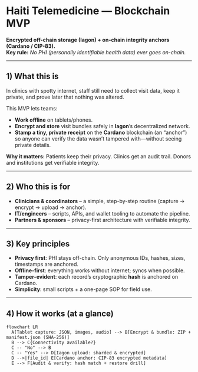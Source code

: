 # Haiti Telemedicine — Blockchain MVP
**Encrypted off-chain storage (Iagon) + on-chain integrity anchors (Cardano / CIP-83).**  
**Key rule:** *No PHI (personally identifiable health data) ever goes on-chain.*

---

## 1) What this is 

In clinics with spotty internet, staff still need to collect visit data, keep it private, and prove later that nothing was altered.

This MVP lets teams:
- **Work offline** on tablets/phones.
- **Encrypt and store** visit bundles safely in **Iagon**’s decentralized network.
- **Stamp a tiny, private receipt** on the **Cardano** blockchain (an “anchor”) so anyone can verify the data wasn’t tampered with—without seeing private details.

**Why it matters:** Patients keep their privacy. Clinics get an audit trail. Donors and institutions get verifiable integrity.

---

## 2) Who this is for

- **Clinicians & coordinators** – a simple, step-by-step routine (capture → encrypt → upload → anchor).
- **IT/engineers** – scripts, APIs, and wallet tooling to automate the pipeline.
- **Partners & sponsors** – privacy-first architecture with verifiable integrity.

---

## 3) Key principles

- **Privacy first**: PHI stays off-chain. Only anonymous IDs, hashes, sizes, timestamps are anchored.
- **Offline-first**: everything works without internet; syncs when possible.
- **Tamper-evident**: each record’s cryptographic **hash** is anchored on Cardano.
- **Simplicity**: small scripts + a one-page SOP for field use.

---

## 4) How it works (at a glance)

```mermaid
flowchart LR
  A[Tablet capture: JSON, images, audio] --> B[Encrypt & bundle: ZIP + manifest.json (SHA-256)]
  B --> C{Connectivity available?}
  C -- "No" --> B
  C -- "Yes" --> D[Iagon upload: sharded & encrypted]
  D -->|file_id| E[Cardano anchor: CIP-83 encrypted metadata]
  E --> F[Audit & verify: hash match + restore drill]
